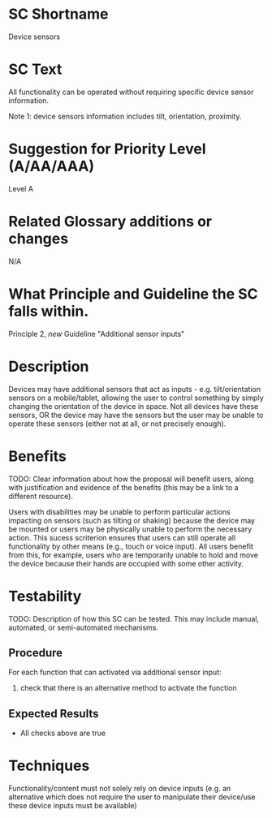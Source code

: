 # SC Shortname

Device sensors

# SC Text

All functionality can be operated without requiring specific device sensor information.

Note 1: device sensors information includes tilt, orientation, proximity.

# Suggestion for Priority Level (A/AA/AAA)

Level A

# Related Glossary additions or changes

N/A

# What Principle and Guideline the SC falls within.

Principle 2, *new* Guideline "Additional sensor inputs"

# Description

Devices may have additional sensors that act as inputs - e.g. tilt/orientation sensors on a mobile/tablet, allowing the user to control something by simply changing the orientation of the device in space. Not all devices have these sensors, OR the device may have the sensors but the user may be unable to operate these sensors (either not at all, or not precisely enough).

# Benefits

TODO: Clear information about how the proposal will benefit users, along with justification and evidence of the benefits (this may be a link to a different resource).

Users with disabilities may be unable to perform particular actions impacting on sensors (such as tilting or shaking) because the device may be mounted or users may be physically unable to perform the necessary action. This sucess scriterion ensures that users can still operate all functionality by other means (e.g., touch or voice input). All users benefit from this, for example, users who are temporarily unable to hold and move the device because their hands are occupied with some other activity.

# Testability

TODO: Description of how this SC can be tested. This may include manual, automated, or semi-automated mechanisms.

## Procedure
For each function that can activated via additional sensor input:

 1. check that there is an alternative method to activate the function

## Expected Results
 * All checks above are true

# Techniques

Functionality/content must not solely rely on device inputs (e.g. an alternative which does not require the user to manipulate their device/use these device inputs must be available)
